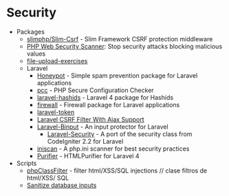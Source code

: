 # Security
* Packages
    - [slimphp/Slim-Csrf](https://goo.gl/rAUGU9) - Slim Framework CSRF protection middleware
    - [PHP Web Security Scanner](http://goo.gl/jIHNK3): Stop security attacks blocking malicious values
    - [file-upload-exercises](https://goo.gl/t6XPoa)
    - Laravel
        - [Honeypot](http://goo.gl/TixLr4) - Simple spam prevention package for Laravel applications
        - [pcc](http://goo.gl/GYvN7j) - PHP Secure Configuration Checker
        - [laravel-hashids](http://goo.gl/2w6lnO) - Laravel 4 package for Hashids
        - [firewall](http://goo.gl/Io9esL) -  Firewall package for Laravel applications
        - [laravel-token](http://goo.gl/Fik2Vd)
        - [Laravel CSRF Filter With Ajax Support](http://goo.gl/9HFO0C)
        - [Laravel-Binput](http://goo.gl/0UwKA8) - An input protector for Laravel
            - [Laravel-Security](http://goo.gl/bfYnpR) - A port of the security class from CodeIgniter 2.2 for Laravel
        - [iniscan](http://goo.gl/UkW442) - A php.ini scanner for best security practices
        - [Purifier](http://goo.gl/0yfXYm) - HTMLPurifier for Laravel 4
* Scripts
    - [phpClassFilter](http://goo.gl/SKKA73) -  filter html/XSS/SQL injections // clase filtros de html/XSS/ SQL
    - [Sanitize database inputs](http://goo.gl/CxkWZZ)
